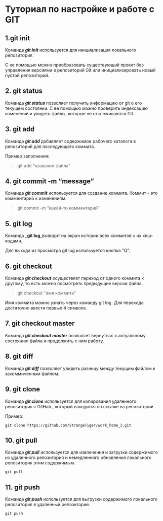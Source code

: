 # Туториал по настройке и работе с GIT

## 1.git init 

Команда _**git init**_ используется для инициализация локального репозитория.

С ее помощью можно преобразовать существующий проект без управления версиями в репозиторий Git или инициализировать новый пустой репозиторий.

## 2. git status 

Команда _**git status**_ позволяет получить информацию от git о его текущем состоянии. С ее помощью можно проверить индексацию изменений и увидеть файлы, которые не отслеживаются Git.

## 3. git add 

Команда _**git add**_  добавляет содержимое рабочего каталога в репозиторий для последующего коммита.

Пример заполнения:

>  git add "название файла"

## 4. git commit -m “message”

Команда _**git commit**_ используется для создание коммита.
Коммит - это комментарий к изменениям. 

> git commit -m “какой-то комментарий”

## 5. git log 

Команда _**git log**_выводит на экран истории всех коммитов с их хеш-кодами.

Для выхода из просмотра git log используется кнопка "Q".

## 6. git checkout 

Команда _**git checkout**_ осуществяет переход от одного коммита к другому, то есть можно посмотреть предыдущие версии файла.

> git checkout "имя коммита"

Имя коммита можно узнать через команду git log. Для перехода достаточно ввести первые 4 символа.

## 7. git checkout master

Команда _**git checkout master**_ позволяет вернуться к актуальному состоянию файла и продолжить с ним работу.

## 8. git diff

Команда _**git diff**_ позволяет увидеть разницу между текущим файлом и закоммиченным файлом.

## 9. git clone 

Команда _**git clone**_ используется для копирования удаленного репозитория с GitHab , который находится по ссылке на репозиторий.

Пример:

```
git clone https://github.com/StrangeTiger/work_home_3.git

```

## 10. git pull 

Команда _**git pull**_ используется для извлечения и загрузки содержимого из удаленного репозитория и немедленного обновления локального репозитория этим содержимым. 

```
git pull
```

## 11. git push 

Команда _**git push**_ используется для выгрузки содержимого локального репозитория в удаленный репозиторий.

```
git push
```

